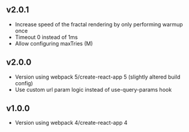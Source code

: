 ## v2.0.1

- Increase speed of the fractal rendering by only performing warmup once
- Timeout 0 instead of 1ms
- Allow configuring maxTries (M)

## v2.0.0

- Version using webpack 5/create-react-app 5 (slightly altered build config)
- Use custom url param logic instead of use-query-params hook

## v1.0.0

- Version using webpack 4/create-react-app 4
